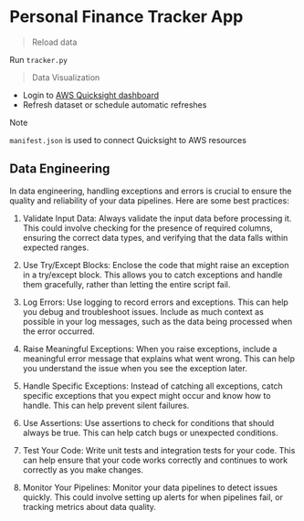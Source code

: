 # Personal Finance Tracker App

> Reload data 

Run `tracker.py`

>  Data Visualization

 - Login to [AWS Quicksight dashboard](https://aws.amazon.com/QuickSight/)
 - Refresh dataset or schedule automatic refreshes

> [!NOTE]
> `manifest.json` is used to connect Quicksight to AWS resources


## Data Engineering
In data engineering, handling exceptions and errors is crucial to ensure the quality and reliability of your data pipelines. Here are some best practices:

1. Validate Input Data: Always validate the input data before processing it. This could involve checking for the presence of required columns, ensuring the correct data types, and verifying that the data falls within expected ranges.

2. Use Try/Except Blocks: Enclose the code that might raise an exception in a try/except block. This allows you to catch exceptions and handle them gracefully, rather than letting the entire script fail.

3. Log Errors: Use logging to record errors and exceptions. This can help you debug and troubleshoot issues. Include as much context as possible in your log messages, such as the data being processed when the error occurred.

4. Raise Meaningful Exceptions: When you raise exceptions, include a meaningful error message that explains what went wrong. This can help you understand the issue when you see the exception later.

5. Handle Specific Exceptions: Instead of catching all exceptions, catch specific exceptions that you expect might occur and know how to handle. This can help prevent silent failures.

6. Use Assertions: Use assertions to check for conditions that should always be true. This can help catch bugs or unexpected conditions.

7. Test Your Code: Write unit tests and integration tests for your code. This can help ensure that your code works correctly and continues to work correctly as you make changes.

8. Monitor Your Pipelines: Monitor your data pipelines to detect issues quickly. This could involve setting up alerts for when pipelines fail, or tracking metrics about data quality.


